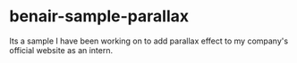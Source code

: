 # benair-sample-parallax
Its a sample I have been working on to add parallax effect to my company's official website as an intern. 
